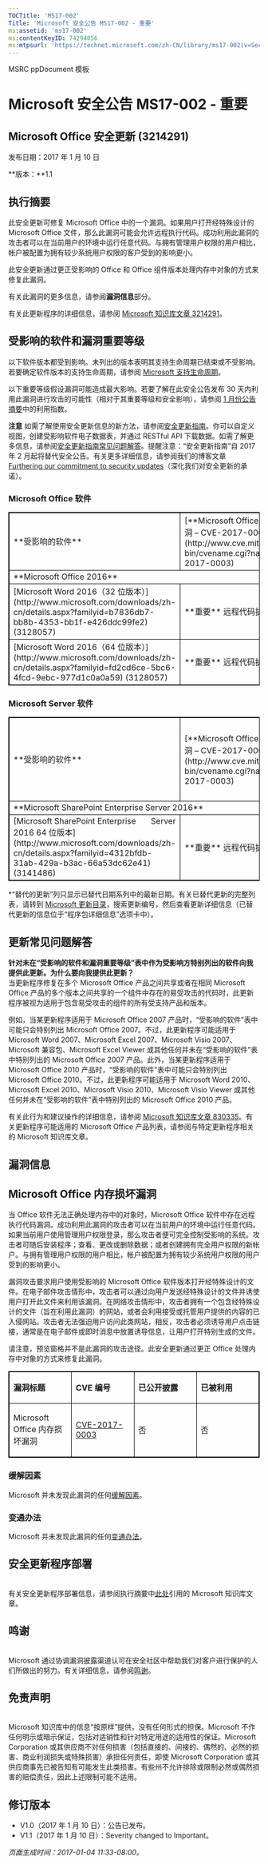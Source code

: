 ```yaml
---
TOCTitle: 'MS17-002'
Title: 'Microsoft 安全公告 MS17-002 - 重要'
ms:assetid: 'ms17-002'
ms:contentKeyID: 74294056
ms:mtpsurl: 'https://technet.microsoft.com/zh-CN/library/ms17-002(v=Security.10)'
---
```


MSRC ppDocument 模板

Microsoft 安全公告 MS17-002 - 重要
==================================

Microsoft Office 安全更新 (3214291)
-----------------------------------

发布日期：2017 年 1 月 10 日

**版本：**1.1

执行摘要
--------

此安全更新可修复 Microsoft Office 中的一个漏洞。如果用户打开经特殊设计的 Microsoft Office 文件，那么此漏洞可能会允许远程执行代码。成功利用此漏洞的攻击者可以在当前用户的环境中运行任意代码。与拥有管理用户权限的用户相比，帐户被配置为拥有较少系统用户权限的客户受到的影响更小。

此安全更新通过更正受影响的 Office 和 Office 组件版本处理内存中对象的方式来修复此漏洞。

有关此漏洞的更多信息，请参阅**漏洞信息**部分。

有关此更新程序的详细信息，请参阅 [Microsoft 知识库文章 3214291](https://support.microsoft.com/zh-cn/kb/3214291)。

受影响的软件和漏洞重要等级
--------------------------

以下软件版本都受到影响。未列出的版本表明其支持生命周期已结束或不受影响。若要确定软件版本的支持生命周期，请参阅 [Microsoft 支持生命周期](http://go.microsoft.com/fwlink/?linkid=21742)。

以下重要等级假设漏洞可能造成最大影响。若要了解在此安全公告发布 30 天内利用此漏洞进行攻击的可能性（相对于其重要等级和安全影响），请参阅 [1 月份公告摘要](https://technet.microsoft.com/zh-cn/library/security/ms17-jan)中的利用指数。

**注意** 如需了解使用安全更新信息的新方法，请参阅[安全更新指南](https://portal.msrc.microsoft.com/zh-cn/security-guidance)。你可以自定义视图，创建受影响软件电子数据表，并通过 RESTful API 下载数据。如需了解更多信息，请参阅[安全更新指南常见问题解答](https://portal.msrc.microsoft.com/zh-cn/security-guidance)。提醒注意：“安全更新指南”自 2017 年 2 月起将替代安全公告。有关更多详细信息，请参阅我们的博客文章 [Furthering our commitment to security updates](https://blogs.technet.microsoft.com/msrc/2016/11/08/furthering-our-commitment-to-security-updates/)（深化我们对安全更新的承诺）。

### Microsoft Office 软件

<p> </p>
<table style="border:1px solid black;">
<tr>
<td style="border:1px solid black;">
**受影响的软件**

</td>
<td style="border:1px solid black;">
[**Microsoft Office 内存损坏漏洞 – CVE-2017-0003**](http://www.cve.mitre.org/cgi-bin/cvename.cgi?name=cve-2017-0003)

</td>
<td style="border:1px solid black;">
**替代的更新**

</td>
</tr>
<tr>
<td style="border:1px solid black;" colspan="3">
**Microsoft Office 2016**

</td>
</tr>
<tr>
<td style="border:1px solid black;">
[Microsoft Word 2016（32 位版本）](http://www.microsoft.com/downloads/zh-cn/details.aspx?familyid=b7836db7-bb8b-4353-bb1f-e426ddc99fe2)  
(3128057)

</td>
<td style="border:1px solid black;">
**重要**  
远程代码执行

</td>
<td style="border:1px solid black;">
[MS16-121](http://go.microsoft.com/fwlink/?linkid=828158) 中的 3118331

</td>
</tr>
<tr>
<td style="border:1px solid black;">
[Microsoft Word 2016（64 位版本）](http://www.microsoft.com/downloads/zh-cn/details.aspx?familyid=fd2cd6ce-5bc6-4fcd-9ebc-977d1c0a0a59)  
(3128057)

</td>
<td style="border:1px solid black;">
**重要**  
远程代码执行

</td>
<td style="border:1px solid black;">
[MS16-121](http://go.microsoft.com/fwlink/?linkid=828158) 中的 3118331

</td>
</tr>
</table>

### Microsoft Server 软件

<p> </p>
<table style="border:1px solid black;">
<tr>
<td style="border:1px solid black;">
**受影响的软件**

</td>
<td style="border:1px solid black;">
[**Microsoft Office 内存损坏漏洞 – CVE-2017-0003**](http://www.cve.mitre.org/cgi-bin/cvename.cgi?name=cve-2017-0003)

</td>
<td style="border:1px solid black;">
**替代的更新**

</td>
</tr>
<tr>
<td style="border:1px solid black;" colspan="3">
**Microsoft SharePoint Enterprise Server 2016**

</td>
</tr>
<tr>
<td style="border:1px solid black;">
[Microsoft SharePoint Enterprise        
Server 2016 64 位版本](http://www.microsoft.com/downloads/zh-cn/details.aspx?familyid=4312bfdb-31ab-429a-b3ac-66a53dc62e41)  
(3141486)

</td>
<td style="border:1px solid black;">
**重要**  
远程代码执行

</td>
<td style="border:1px solid black;">
无

</td>
</tr>
</table>

\*“替代的更新”列只显示已替代日期系列中的最新日期。有关已替代更新的完整列表，请转到 [Microsoft 更新目录](http://catalog.update.microsoft.com/v7/site/home.aspx)，搜索更新编号，然后查看更新详细信息（已替代更新的信息位于“程序包详细信息”选项卡中）。

更新常见问题解答
----------------

**针对未在“受影响的软件和漏洞重要等级”表中作为受影响方特别列出的软件向我提供此更新。为什么要向我提供此更新？**  
当更新程序修复在多个 Microsoft Office 产品之间共享或者在相同 Microsoft Office 产品的多个版本之间共享的一个组件中存在的易受攻击的代码时，此更新程序被视为适用于包含易受攻击的组件的所有受支持产品和版本。

例如，当某更新程序适用于 Microsoft Office 2007 产品时，“受影响的软件”表中可能只会特别列出 Microsoft Office 2007。不过，此更新程序可能适用于 Microsoft Word 2007、Microsoft Excel 2007、Microsoft Visio 2007、Microsoft 兼容包、Microsoft Excel Viewer 或其他任何并未在“受影响的软件”表中特别列出的 Microsoft Office 2007 产品。此外，当某更新程序适用于 Microsoft Office 2010 产品时，“受影响的软件”表中可能只会特别列出 Microsoft Office 2010。不过，此更新程序可能适用于 Microsoft Word 2010、Microsoft Excel 2010、Microsoft Visio 2010、Microsoft Visio Viewer 或其他任何并未在“受影响的软件”表中特别列出的 Microsoft Office 2010 产品。

有关此行为和建议操作的详细信息，请参阅 [Microsoft 知识库文章 830335](https://support.microsoft.com/zh-cn/kb/830335)。有关更新程序可能适用的 Microsoft Office 产品列表，请参阅与特定更新程序相关的 Microsoft 知识库文章。

漏洞信息
--------

Microsoft Office 内存损坏漏洞
-----------------------------

当 Office 软件无法正确处理内存中的对象时，Microsoft Office 软件中存在远程执行代码漏洞。成功利用此漏洞的攻击者可以在当前用户的环境中运行任意代码。如果当前用户使用管理用户权限登录，那么攻击者便可完全控制受影响的系统。攻击者可随后安装程序；查看、更改或删除数据；或者创建拥有完全用户权限的新帐户。与拥有管理用户权限的用户相比，帐户被配置为拥有较少系统用户权限的用户受到的影响更小。

漏洞攻击要求用户使用受影响的 Microsoft Office 软件版本打开经特殊设计的文件。在电子邮件攻击情形中，攻击者可以通过向用户发送经特殊设计的文件并诱使用户打开此文件来利用该漏洞。在网络攻击情形中，攻击者拥有一个包含经特殊设计的文件（旨在利用此漏洞）的网站，或者会利用接受或托管用户提供的内容的已入侵网站。攻击者无法强迫用户访问此类网站，相反，攻击者必须诱导用户点击链接，通常是在电子邮件或即时消息中放置诱导信息，让用户打开特别生成的文件。

请注意，预览窗格并不是此漏洞的攻击途径。此安全更新通过更正 Office 处理内存中对象的方式来修复此漏洞。 

<p> </p>
<table style="border:1px solid black;">
<colgroup>
<col width="25%" />
<col width="25%" />
<col width="25%" />
<col width="25%" />
</colgroup>
<tbody>
<tr class="odd">
<td style="border:1px solid black;"><p><strong>漏洞标题</strong></p></td>
<td style="border:1px solid black;"><p><strong>CVE 编号</strong></p></td>
<td style="border:1px solid black;"><p><strong>已公开披露</strong></p></td>
<td style="border:1px solid black;"><p><strong>已被利用</strong></p></td>
</tr>  
<tr class="even">
<td style="border:1px solid black;"><p>Microsoft Office 内存损坏漏洞</p></td>
<td style="border:1px solid black;"><p><a href="http://www.cve.mitre.org/cgi-bin/cvename.cgi?name=cve-2017-0003">CVE-2017-0003</a></p></td>
<td style="border:1px solid black;"><p>否</p></td>
<td style="border:1px solid black;"><p>否</p></td>
</tr>  
</tbody>  
</table>
  
### 缓解因素
  
Microsoft 并未发现此漏洞的任何[缓解因素](https://technet.microsoft.com/zh-cn/library/security/dn848375.aspx)。
  
### 变通办法
  
Microsoft 并未发现此漏洞的任何[变通办法](https://technet.microsoft.com/zh-cn/library/security/dn848375.aspx)。
  
安全更新程序部署  
----------------
  
<span id="sectionToggle4"></span>  
有关安全更新程序部署信息，请参阅执行摘要中[此处](#kbarticle)引用的 Microsoft 知识库文章。
  
鸣谢  
----
  
<span id="sectionToggle5"></span>  
Microsoft 通过协调漏洞披露渠道认可在安全社区中帮助我们对客户进行保护的人们所做出的努力。有关详细信息，请参阅[鸣谢](https://technet.microsoft.com/zh-cn/library/security/mt745121.aspx)。 
  
免责声明  
--------
  
<span id="sectionToggle6"></span>  
Microsoft 知识库中的信息“按原样”提供，没有任何形式的担保。Microsoft 不作任何明示或暗示保证，包括对适销性和针对特定用途的适用性的保证。Microsoft Corporation 或其供应商不对任何损害（包括直接的、间接的、偶然的、必然的损害、商业利润损失或特殊损害）承担任何责任，即使 Microsoft Corporation 或其供应商事先已被告知有可能发生此类损害。有些州不允许排除或限制必然或偶然损害的赔偿责任，因此上述限制可能不适用。
  
修订版本  
--------
  
<span id="sectionToggle7"></span>  
-   V1.0（2017 年 1 月 10 日）：公告已发布。  
-   V1.1（2017 年 1 月 10 日）：Severity changed to Important。
  
*页面生成时间：2017-01-04 11:33-08:00。*
